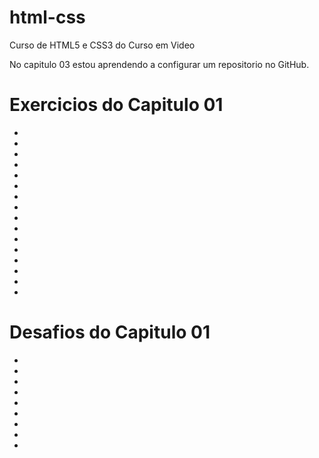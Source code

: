 # html-css
 Curso de HTML5 e CSS3 do Curso em Video

 No capitulo 03 estou aprendendo a configurar um repositorio no GitHub.
 
 <div>
        <h1>Exercicios do Capitulo 01 </h1>
        <ul>
            <li></li>
            <li></li>
            <li></li>
            <li></li>
            <li></li>
            <li></li>
            <li></li>
            <li></li>
            <li></li>
            <li></li>
            <li></li>
            <li></li>
            <li></li>
            <li></li>
            <li></li>
            <li></li>
        </ul>
    </div>
    <div>
        <h1>Desafios do Capitulo 01 </h1>
        <ul>
            <li></li>
            <li></li>
            <li></li>
            <li></li>
            <li></li>
            <li></li>
            <li></li>
            <li></li>
            <li></li>
        </ul>
    </div>